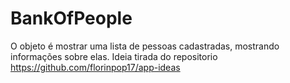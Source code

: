 # BankOfPeople
O objeto é mostrar uma lista de pessoas cadastradas, mostrando informações sobre elas. 
Ideia tirada do repositorio https://github.com/florinpop17/app-ideas
